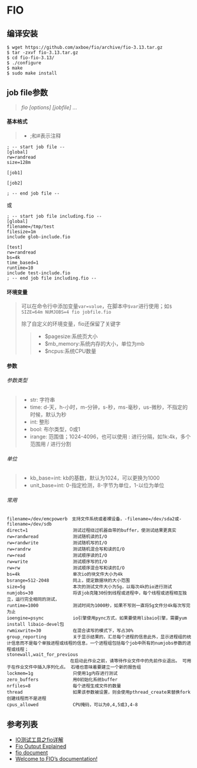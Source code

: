 # FIO
## 编译安装
```SHELL
$ wget https://github.com/axboe/fio/archive/fio-3.13.tar.gz
$ tar -zxvf fio-3.13.tar.gz
$ cd fio-fio-3.13/
$ ./configure
$ make
$ sudo make install
```

## job file参数
> *fio [options] [jobfile] ...*
#### 基本格式
> - ;和#表示注释
```SHELL
; -- start job file --
[global]
rw=randread
size=128m

[job1]

[job2]

; -- end job file --
```
或
```SHELL
; -- start job file including.fio --
[global]
filename=/tmp/test
filesize=1m
include glob-include.fio

[test]
rw=randread
bs=4k
time_based=1
runtime=10
include test-include.fio
; -- end job file including.fio --
```

#### 环境变量
> 可以在命令行中添加变量`var=value`，在脚本中`$var`进行使用；如`$ SIZE=64m NUMJOBS=4 fio jobfile.fio`
>
> 除了自定义的环境变量，fio还保留了关键字
>> - $pagesize:系统页大小
>> - $mb_memory:系统内存的大小，单位为mb
>> - $ncpus:系统CPU数量

#### 参数
###### 参数类型
> - str: 字符串
> - time: d-天，h-小时，m-分钟，s-秒，ms-毫秒，us-微秒，不指定的时候，默认为秒
> - int: 整形
> - bool: 布尔类型，0或1
> - irange: 范围值；1024-4096，也可以使用 : 进行分隔，如1k:4k，多个范围用 / 进行分割

###### 单位
> - kb_base=int: kb的基数，默认为1024，可以更换为1000
> - unit_base=int: 0-指定检测，8-字节为单位，1-以位为单位

###### 常用
```
filename=/dev/emcpowerb　支持文件系统或者裸设备，-filename=/dev/sda2或-filename=/dev/sdb
direct=1                 测试过程绕过机器自带的buffer，使测试结果更真实
rw=randwread             测试随机读的I/O
rw=randwrite             测试随机写的I/O
rw=randrw                测试随机混合写和读的I/O
rw=read                  测试顺序读的I/O
rw=write                 测试顺序写的I/O
rw=rw                    测试顺序混合写和读的I/O
bs=4k                    单次io的块文件大小为4k
bsrange=512-2048         同上，提定数据块的大小范围
size=5g                  本次的测试文件大小为5g，以每次4k的io进行测试
numjobs=30               将该job克隆30份到线程或进程中，每个线程或进程相互独立，运行完全相同的测试，
runtime=1000             测试时间为1000秒，如果不写则一直将5g文件分4k每次写完为止
ioengine=psync           io引擎使用pync方式，如果要使用libaio引擎，需要yum install libaio-devel包
rwmixwrite=30            在混合读写的模式下，写占30%
group_reporting          关于显示结果的，汇总每个进程的信息此外，显示进程组的统计信息而不是每个单独进程或线程的信息，一个进程组包括每个job中所有的numjobs参数的进程或线程；
stonewall,wait_for_previous
                        在启动此作业之前，请等待作业文件中的先前作业退出。 可用于在作业文件中插入序列化点。 石墙也意味着要建立一个新的报告组
lockmem=1g               只使用1g内存进行测试
zero_buffers             用0初始化系统buffer
nrfiles=8                每个进程生成文件的数量
thread                   如果该参数被设置，则会使用pthread_create来替换fork创建线程而不是进程
cpus_allowed             CPU掩码，可以为0,4,5或3,4-8
```

## 参考列表
- [IO测试工具之fio详解](https://www.cnblogs.com/raykuan/p/6914748.html)
- [Fio Output Explained](https://tobert.github.io/post/2014-04-17-fio-output-explained.html)
- [fio document](https://buildmedia.readthedocs.org/media/pdf/fio/latest/fio.pdf)
- [Welcome to FIO’s documentation!](https://fio.readthedocs.io/en/latest/)

